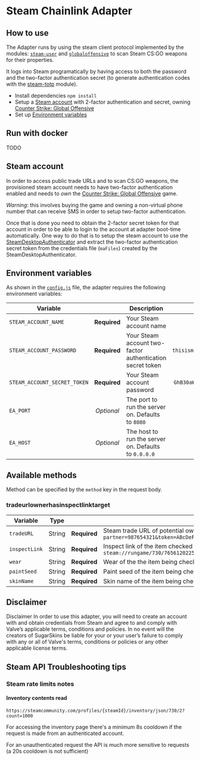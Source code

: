 # Steam Chainlink Adapter

## How to use

The Adapter runs by using the steam client protocol implemented by the modules: [`steam-user`](https://github.com/DoctorMcKay/node-steam-user) and [`globaloffensive`](https://github.com/DoctorMcKay/node-globaloffensive) to scan Steam CS:GO weapons  for their properties.

It logs into Steam programatically by having access to both the password and the two-factor authentication secret (to generate authentication codes with the [steam-totp](https://github.com/DoctorMcKay/node-steam-totp) module).

* Install dependencies `npm install`
* Setup a [Steam account]() with 2-factor authentication and secret, owning [Counter Strike: Global Offensive](https://store.steampowered.com/app/730/CounterStrike_Global_Offensive/)
* Set up [Environment variables](#)


## Run with docker

TODO


## Steam account

In order to access public trade URLs and to scan CS:GO weapons, the provisioned steam account needs to have two-factor authentication enabled and needs to *own* the [Counter Strike: Global Offensive](https://store.steampowered.com/app/730/CounterStrike_Global_Offensive/) game.

*Warning*: this involves buying the game and owning a non-virtual phone number that can receive SMS in order to setup two-factor authentication.

Once that is done you need to obtain the 2-factor secret token for that account in order to be able to login to the account at adapter boot-time automatically. One way to do that is to setup the steam account to use the  [SteamDesktopAuthenticator](https://github.com/Jessecar96/SteamDesktopAuthenticator) and extract the two-factor authentication secret token from the credentials file (`maFiles`) created by the SteamDesktopAuthenticator.



## Environment variables

As shown in the [`config.js`](https://github.com/sugarskins/csgo-steam-eth-trade/blob/master/steam-chainlink-adapter/src/config.js) file, the adapter requires the following environment variables:

| Variable      |               | Description | Example |
|---------------|:-------------:|------------- |:---------:|
| `STEAM_ACCOUNT_NAME `     | **Required**  | Your Steam account name | `mynameismrsteam` |
| `STEAM_ACCOUNT_PASSWORD `  | **Required**  | Your Steam account two-factor authentication secret token | `thisismysecretaccountpassword` |
| `STEAM_ACCOUNT_SECRET_TOKEN `  | **Required**  | Your Steam account password | `GhB30aWoHGC67qC4rbSEtpeGcvN=` |
| `EA_PORT `  | *Optional*  | The port to run the server on. Defaults to `8080` | `9000` |
| `EA_HOST` | *Optional* | The host to run the server on. Defaults to `0.0.0.0` | `localhost` |

## Available methods

Method can be specified by the `method` key in the request body.

### tradeurlownerhasinspectlinktarget

| Variable | Type |   | Description |
|----------|------|---|-------------|
| `tradeURL` | String | **Required** | Steam trade URL of potential owner (example: `https://steamcommunity.com/tradeoffer/new/?partner=987654321&token=ABcDeFgH` |
| `inspectLink` | String | **Required** | Inspect link of the item checked for ownership (example: `steam://rungame/730/76561202255233023/+csgo_econ_action_preview%20S76561198862566094A17372503775D7836475188778060447` |
| `wear` | String | **Required** | Wear of the the item being checked (example: `0.1419128179550171`) |
| `paintSeed` | String | **Required** | Paint seed of the item being checked. (example: `334`) |
| `skinName` | String | **Required** | Skin name of the item being checked. (example: `AUG | Storm (Battle-Scarred)`) |

## Disclaimer 

Disclaimer
In order to use this adapter, you will need to create an account with and obtain credentials from Steam and agree to and comply with Valve’s applicable terms, conditions and policies. In no event will the creators of SugarSkins be liable for your or your user’s failure to comply with any or all of Valve's terms, conditions or policies or any other applicable license terms.


## Steam API Troubleshooting tips
### Steam rate limits notes

#### Inventory contents read

`https://steamcommunity.com/profiles/{steamId}/inventory/json/730/2?count=1000`

For accessing the inventory page there's a minimum 8s cooldown if the request is made from an authenticated account.


For an unauthenticated request the API is much more sensitive to requests (a 20s cooldown is not sufficient)



